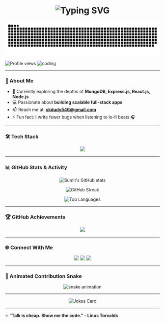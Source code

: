 <!-- 💫 Animated & Pro GitHub Profile README for Sumit Kumar -->

<h1 align="center">
  <img src="https://readme-typing-svg.demolab.com?font=Fira+Code&size=30&pause=1000&color=36BCF7&center=true&vCenter=true&width=550&lines=Hi+👋,+I'm+Sumit+Kumar;Full+Stack+Developer+from+India;MERN+Stack+Enthusiast+🚀;Let's+build+something+amazing+💻" alt="Typing SVG" />
</h1>

<p align="center">
  <picture>
    <source media="(prefers-color-scheme: dark)" srcset="https://raw.githubusercontent.com/platane/snk/output/github-contribution-grid-snake-dark.svg" />
    <source media="(prefers-color-scheme: light)" srcset="https://raw.githubusercontent.com/platane/snk/output/github-contribution-grid-snake.svg" />
    <img alt="snake animation" src="https://raw.githubusercontent.com/platane/snk/output/github-contribution-grid-snake.svg" />
  </picture>
</p>

<img align="right" alt="coding" width="400" src="https://user-images.githubusercontent.com/55389276/140866485-8fb1c876-9a8f-4d6a-98dc-08c4981eaf70.gif"/>

<p align="left">
  <img src="https://komarev.com/ghpvc/?username=sumitkumar-2004&label=Profile%20views&color=0e75b6&style=flat" alt="Profile views" />
</p>

---

### 🚀 About Me  
- 🌱 Currently exploring the depths of **MongoDB, Express.js, React.js, Node.js**  
- 💻 Passionate about **building scalable full-stack apps**  
- 📫 Reach me at: **skdudy546@gmail.com**  
- ⚡ Fun fact: I write fewer bugs when listening to lo-fi beats 🎧  

---

### 🛠️ Tech Stack

<p align="center">
  <img src="https://skillicons.dev/icons?i=html,css,js,react,nodejs,express,mongodb,cpp,java,bootstrap,tailwind,redux,postman,figma,mysql,git,github,vscode" />
</p>

---

### 📊 GitHub Stats & Activity

<p align="center">
  <img src="https://github-readme-stats.vercel.app/api?username=sumitkumar-2004&show_icons=true&theme=tokyonight" alt="Sumit's GitHub stats" />
</p>

<p align="center">
  <img src="https://streak-stats.demolab.com?user=sumitkumar-2004&theme=tokyonight" alt="GitHub Streak" />
</p>

<p align="center">
  <img src="https://github-readme-stats.vercel.app/api/top-langs/?username=sumitkumar-2004&layout=compact&theme=tokyonight" alt="Top Languages" />
</p>

---

### 🏆 GitHub Achievements

<p align="center">
  <img src="https://github-profile-trophy.vercel.app/?username=sumitkumar-2004&theme=tokyonight&no-frame=true&row=1&column=7" />
</p>

---

### 🌐 Connect With Me

<p align="center">
  <a href="mailto:skdudy546@gmail.com"><img src="https://img.shields.io/badge/Gmail-D14836?style=for-the-badge&logo=gmail&logoColor=white" /></a>
  <a href="https://instagram.com/s.kumar.2580"><img src="https://img.shields.io/badge/Instagram-E4405F?style=for-the-badge&logo=instagram&logoColor=white" /></a>
  <a href="https://linkedin.com/in/YOUR-LINKEDIN"><img src="https://img.shields.io/badge/LinkedIn-0077B5?style=for-the-badge&logo=linkedin&logoColor=white" /></a>
</p>

---

### 🐍 Animated Contribution Snake

<p align="center">
  <picture>
    <source media="(prefers-color-scheme: dark)" srcset="https://raw.githubusercontent.com/sumitkumar-2004/sumitkumar-2004/output/github-contribution-grid-snake-dark.svg" />
    <source media="(prefers-color-scheme: light)" srcset="https://raw.githubusercontent.com/sumitkumar-2004/sumitkumar-2004/output/github-contribution-grid-snake.svg" />
    <img alt="snake animation" src="https://raw.githubusercontent.com/sumitkumar-2004/sumitkumar-2004/output/github-contribution-grid-snake.svg" />
  </picture>
</p>

---

<p align="center">
  <img src="https://readme-jokes.vercel.app/api?theme=tokyonight" alt="Jokes Card" />
</p>

---

⭐ **“Talk is cheap. Show me the code.” – Linus Torvalds**
